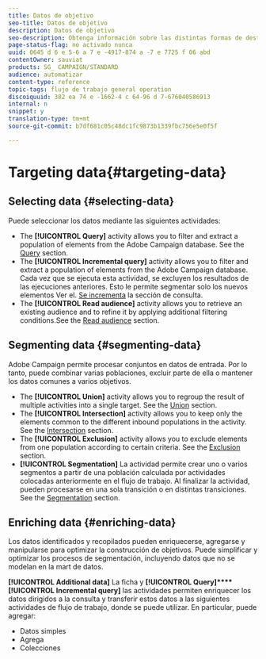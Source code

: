 ```yaml
---
title: Datos de objetivo
seo-title: Datos de objetivo
description: Datos de objetivo
seo-description: Obtenga información sobre las distintas formas de destinar y seleccionar los datos que necesita.
page-status-flag: no activado nunca
uuid: 0645 d 6 e 5-6 a 7 e -4917-874 a -7 e 7725 f 06 abd
contentOwner: sauviat
products: SG_ CAMPAIGN/STANDARD
audience: automatizar
content-type: reference
topic-tags: flujo de trabajo general operation
discoiquuid: 382 ea 74 e -1662-4 c 64-96 d 7-676040586913
internal: n
snippet: y
translation-type: tm+mt
source-git-commit: b7df681c05c48dc1fc9873b1339fbc756e5e0f5f

---
```



# Targeting data{#targeting-data}

## Selecting data {#selecting-data}

Puede seleccionar los datos mediante las siguientes actividades:

* The **[!UICONTROL Query]** activity allows you to filter and extract a population of elements from the Adobe Campaign database. See the [Query](../../automating/using/query.md) section.
* The **[!UICONTROL Incremental query]** activity allows you to filter and extract a population of elements from the Adobe Campaign database. Cada vez que se ejecuta esta actividad, se excluyen los resultados de las ejecuciones anteriores. Esto le permite segmentar solo los nuevos elementos Ver el. [Se incrementa](../../automating/using/incremental-query.md) la sección de consulta.
* The **[!UICONTROL Read audience]** activity allows you to retrieve an existing audience and to refine it by applying additional filtering conditions.See the [Read audience](../../automating/using/read-audience.md) section.

## Segmenting data {#segmenting-data}

Adobe Campaign permite procesar conjuntos en datos de entrada. Por lo tanto, puede combinar varias poblaciones, excluir parte de ella o mantener los datos comunes a varios objetivos.

* The **[!UICONTROL Union]** activity allows you to regroup the result of multiple activities into a single target. See the [Union](../../automating/using/union.md) section.
* The **[!UICONTROL Intersection]** activity allows you to keep only the elements common to the different inbound populations in the activity. See the [Intersection](../../automating/using/intersection.md) section.
* The **[!UICONTROL Exclusion]** activity allows you to exclude elements from one population according to certain criteria. See the [Exclusion](../../automating/using/exclusion.md) section.
* **[!UICONTROL Segmentation]** La actividad permite crear uno o varios segmentos a partir de una población calculada por actividades colocadas anteriormente en el flujo de trabajo. Al finalizar la actividad, pueden procesarse en una sola transición o en distintas transiciones. See the [Segmentation](../../automating/using/segmentation.md) section.

## Enriching data {#enriching-data}

Los datos identificados y recopilados pueden enriquecerse, agregarse y manipularse para optimizar la construcción de objetivos. Puede simplificar y optimizar los procesos de segmentación, incluyendo datos que no se modelan en la mart de datos.

**[!UICONTROL Additional data]** La ficha y **[!UICONTROL Query]****[!UICONTROL Incremental query]** las actividades permiten enriquecer los datos dirigidos a la consulta y transferir estos datos a las siguientes actividades de flujo de trabajo, donde se puede utilizar. En particular, puede agregar:

* Datos simples
* Agrega
* Colecciones

